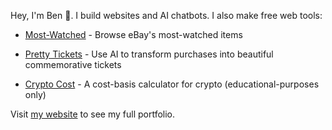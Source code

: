 <!--
**benhurley/benhurley** is a ✨ _special_ ✨ repository because its `README.md` (this file) appears on your GitHub profile. 
-->

Hey, I'm Ben 👋. I build websites and AI chatbots. I also make free web tools:

- [Most-Watched](https://mostwatched.justben.fyi) - Browse eBay's most-watched items

- [Pretty Tickets](https://prettytickets.com) - Use AI to transform purchases into beautiful commemorative tickets

- [Crypto Cost](https://cryptocost.justben.fyi) - A cost-basis calculator for crypto (educational-purposes only)

Visit [my website](https://benhurley.dev) to see my full portfolio.
